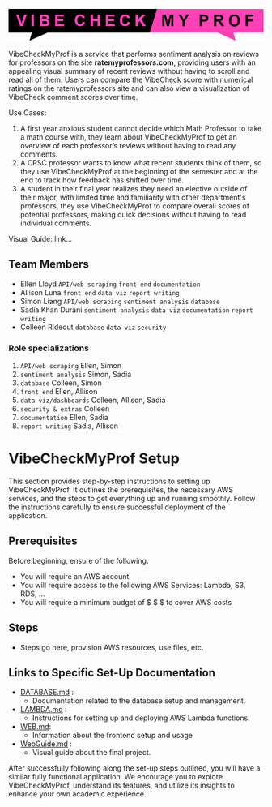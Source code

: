 <p align="center">
  <img src="https://github.com/Jonqora/VibeCheckMyProf/blob/main/scratch/image_files/vcmp_logo.png" />
</p>

VibeCheckMyProf is a service that performs sentiment analysis on reviews for professors on the site **ratemyprofessors.com**, providing users with an appealing visual summary of recent reviews without having to scroll and read all of them. Users can compare the VibeCheck score with numerical ratings on the ratemyprofessors site and can also view a visualization of VibeCheck comment scores over time.


Use Cases:
1. A first year anxious student cannot decide which Math Professor to take a math course with, they learn about VibeCheckMyProf to get an overview of each professor’s reviews without having to read any comments.
2. A CPSC professor wants to know what recent students think of them, so they use VibeCheckMyProf at the beginning of the semester and at the end to track how feedback has shifted over time.
3. A student in their final year realizes they need an elective outside of their major, with limited time and familiarity with other department's professors, they use VibeCheckMyProf to compare overall scores of potential professors, making quick decisions without having to read individual comments.


Visual Guide: link...


## Team Members

- Ellen Lloyd `API/web scraping` `front end` `documentation`
- Allison Luna `front end` `data viz` `report writing`
- Simon Liang `API/web scraping` `sentiment analysis` `database`
- Sadia Khan Durani `sentiment analysis` `data viz` `documentation` `report writing`
- Colleen Rideout `database` `data viz` `security`

### Role specializations
1. `API/web scraping` Ellen, Simon
2. `sentiment analysis` Simon, Sadia
3. `database` Colleen, Simon
4. `front end` Ellen, Allison
5. `data viz/dashboards` Colleen, Allison, Sadia
6. `security & extras` Colleen
7. `documentation` Ellen, Sadia
8. `report writing` Sadia, Allison


# VibeCheckMyProf Setup

This section provides step-by-step instructions to setting up VibeCheckMyProf. It outlines the prerequisites, the necessary AWS services, and the steps to get everything up and running smoothly. Follow the instructions carefully to ensure successful deployment of the application.


## Prerequisites
Before beginning, ensure of the following:
- You will require an AWS account
- You will require access to the following AWS Services: Lambda, S3, RDS, ...
- You will require a minimum budget of $ $ $ to cover AWS costs  

## Steps
- Steps go here, provision AWS resources, use files, etc.

## Links to Specific Set-Up Documentation
- [DATABASE.md](https://github.com/Jonqora/VibeCheckMyProf/blob/doc-update/SET-UP/DATABASE.md) : 
    * Documentation related to the database setup and management.
- [LAMBDA.md](https://github.com/Jonqora/VibeCheckMyProf/blob/doc-update/SET-UP/LAMBDA.md) : 
    * Instructions for setting up and deploying AWS Lambda functions.
- [WEB.md](https://github.com/Jonqora/VibeCheckMyProf/blob/doc-update/SET-UP/WEB.md): 
    * Information about the frontend setup and usage
- [WebGuide.md](https://github.com/Jonqora/VibeCheckMyProf/blob/doc-update/SET-UP/WebGuide.md) :
    * Visual guide about the final project.


After successfully following along the set-up steps outlined, you will have a similar fully functional application. We encourage you to explore VibeCheckMyProf, understand its features, and utilize its insights to enhance your own academic experience.



